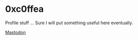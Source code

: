 # 0xc0ffea
Profile stuff ... Sure I will put something useful here eventually.


<a rel="me" href="https://tech.lgbt/@0xc0ffea">Mastodon</a>
